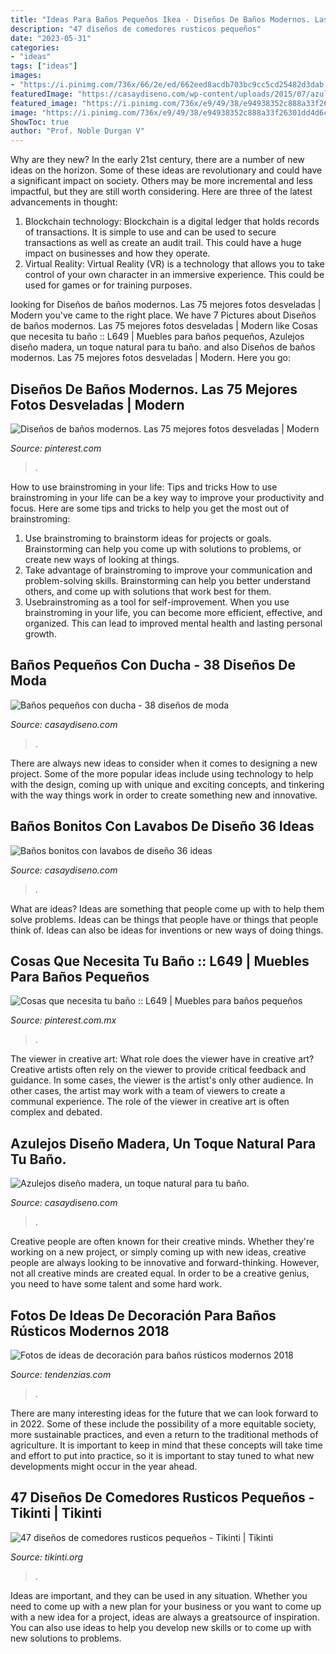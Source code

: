 ```yaml
---
title: "Ideas Para Baños Pequeños Ikea - Diseños De Baños Modernos. Las 75 Mejores Fotos Desveladas"
description: "47 diseños de comedores rusticos pequeños"
date: "2023-05-31"
categories:
- "ideas"
tags: ["ideas"]
images:
- "https://i.pinimg.com/736x/66/2e/ed/662eed8acdb703bc9cc5cd25482d3dab.jpg"
featuredImage: "https://casaydiseno.com/wp-content/uploads/2015/07/azulejos-diseño-interior-ducha.jpg"
featured_image: "https://i.pinimg.com/736x/e9/49/38/e94938352c888a33f26301dd4d6ce4f0.jpg"
image: "https://i.pinimg.com/736x/e9/49/38/e94938352c888a33f26301dd4d6ce4f0.jpg"
ShowToc: true
author: "Prof. Noble Durgan V"
---
```



Why are they new?
In the early 21st century, there are a number of new ideas on the horizon. Some of these ideas are revolutionary and could have a significant impact on society. Others may be more incremental and less impactful, but they are still worth considering. Here are three of the latest advancements in thought: 
1) Blockchain technology: Blockchain is a digital ledger that holds records of transactions. It is simple to use and can be used to secure transactions as well as create an audit trail. This could have a huge impact on businesses and how they operate. 
2) Virtual Reality: Virtual Reality (VR) is a technology that allows you to take control of your own character in an immersive experience. This could be used for games or for training purposes.

	

		
looking for Diseños de baños modernos. Las 75 mejores fotos desveladas | Modern you've came to the right place. We have 7 Pictures about Diseños de baños modernos. Las 75 mejores fotos desveladas | Modern like Cosas que necesita tu baño :: L649 | Muebles para baños pequeños, Azulejos diseño madera, un toque natural para tu baño. and also Diseños de baños modernos. Las 75 mejores fotos desveladas | Modern. Here you go:
		
    
## Diseños De Baños Modernos. Las 75 Mejores Fotos Desveladas | Modern

<img loading=lazy src="https://i.pinimg.com/736x/e9/49/38/e94938352c888a33f26301dd4d6ce4f0.jpg" onerror="this.onerror=null;this.src='https://tse3.mm.bing.net/th?id=OIP.M1jk9fdYf9IcECs180O6HgHaLH&amp;pid=15.1';" alt="Diseños de baños modernos. Las 75 mejores fotos desveladas | Modern">

_Source: pinterest.com_

>. 

	

How to use brainstroming in your life: Tips and tricks
How to use brainstroming in your life can be a key way to improve your productivity and focus. Here are some tips and tricks to help you get the most out of brainstroming: 
1) Use brainstroming to brainstorm ideas for projects or goals. Brainstorming can help you come up with solutions to problems, or create new ways of looking at things. 
2) Take advantage of brainstroming to improve your communication and problem-solving skills. Brainstorming can help you better understand others, and come up with solutions that work best for them. 
3) Usebrainstroming as a tool for self-improvement. When you use brainstroming in your life, you can become more efficient, effective, and organized. This can lead to improved mental health and lasting personal growth.

    
## Baños Pequeños Con Ducha - 38 Diseños De Moda

<img loading=lazy src="https://casaydiseno.com/wp-content/uploads/2015/12/diseño-baño-moderno-ducha.jpg" onerror="this.onerror=null;this.src='https://tse2.mm.bing.net/th?id=OIP.peiODeu4on3ls_mEbNNG_AHaJ3&amp;pid=15.1';" alt="Baños pequeños con ducha - 38 diseños de moda">

_Source: casaydiseno.com_

>. 

	

There are always new ideas to consider when it comes to designing a new project. Some of the more popular ideas include using technology to help with the design, coming up with unique and exciting concepts, and tinkering with the way things work in order to create something new and innovative.

    
## Baños Bonitos Con Lavabos De Diseño 36 Ideas

<img loading=lazy src="https://casaydiseno.com/wp-content/uploads/2015/12/banos-bonitos-lavabos-diseno-piedra.jpg" onerror="this.onerror=null;this.src='https://tse2.mm.bing.net/th?id=OIP.uGceJaO0kKh_puS8ukqTDwHaKB&amp;pid=15.1';" alt="Baños bonitos con lavabos de diseño 36 ideas">

_Source: casaydiseno.com_

>. 

	

What are ideas?
Ideas are something that people come up with to help them solve problems. Ideas can be things that people have or things that people think of. Ideas can also be ideas for inventions or new ways of doing things.

    
## Cosas Que Necesita Tu Baño :: L649 | Muebles Para Baños Pequeños

<img loading=lazy src="https://i.pinimg.com/736x/66/2e/ed/662eed8acdb703bc9cc5cd25482d3dab.jpg" onerror="this.onerror=null;this.src='https://tse1.mm.bing.net/th?id=OIP.GAo9AoU10iXNM9v0-1FfswHaKC&amp;pid=15.1';" alt="Cosas que necesita tu baño :: L649 | Muebles para baños pequeños">

_Source: pinterest.com.mx_

>. 

	

The viewer in creative art: What role does the viewer have in creative art?
Creative artists often rely on the viewer to provide critical feedback and guidance. In some cases, the viewer is the artist's only other audience. In other cases, the artist may work with a team of viewers to create a communal experience. The role of the viewer in creative art is often complex and debated.

    
## Azulejos Diseño Madera, Un Toque Natural Para Tu Baño.

<img loading=lazy src="https://casaydiseno.com/wp-content/uploads/2015/07/azulejos-diseño-interior-ducha.jpg" onerror="this.onerror=null;this.src='https://tse4.mm.bing.net/th?id=OIP.HWSD8sn_upgi6Ifw2ENNsAHaLH&amp;pid=15.1';" alt="Azulejos diseño madera, un toque natural para tu baño.">

_Source: casaydiseno.com_

>. 

	

Creative people are often known for their creative minds. Whether they're working on a new project, or simply coming up with new ideas, creative people are always looking to be innovative and forward-thinking. However, not all creative minds are created equal. In order to be a creative genius, you need to have some talent and some hard work.

    
## Fotos De Ideas De Decoración Para Baños Rústicos Modernos 2018

<img loading=lazy src="https://tendenzias.com/wp-content/uploads/2016/06/banos-rusticos-pequenos-aliques.jpg" onerror="this.onerror=null;this.src='https://tse2.mm.bing.net/th?id=OIP.TEGoq4Ht_LR0Zgbwan-DUgHaKa&amp;pid=15.1';" alt="Fotos de ideas de decoración para baños rústicos modernos 2018">

_Source: tendenzias.com_

>. 

	

There are many interesting ideas for the future that we can look forward to in 2022. Some of these include the possibility of a more equitable society, more sustainable practices, and even a return to the traditional methods of agriculture. It is important to keep in mind that these concepts will take time and effort to put into practice, so it is important to stay tuned to what new developments might occur in the year ahead.

    
## 47 Diseños De Comedores Rusticos Pequeños - Tikinti | Tikinti

<img loading=lazy src="https://tikinti.org/wp-content/uploads/2013/07/cocina-rustica-027.jpg" onerror="this.onerror=null;this.src='https://tse4.mm.bing.net/th?id=OIP.Sn_pHE9NvVVC_NWCihjULAHaLH&amp;pid=15.1';" alt="47 diseños de comedores rusticos pequeños - Tikinti | Tikinti">

_Source: tikinti.org_

>. 

	

Ideas are important, and they can be used in any situation. Whether you need to come up with a new plan for your business or you want to come up with a new idea for a project, ideas are always a greatsource of inspiration. You can also use ideas to help you develop new skills or to come up with new solutions to problems.

